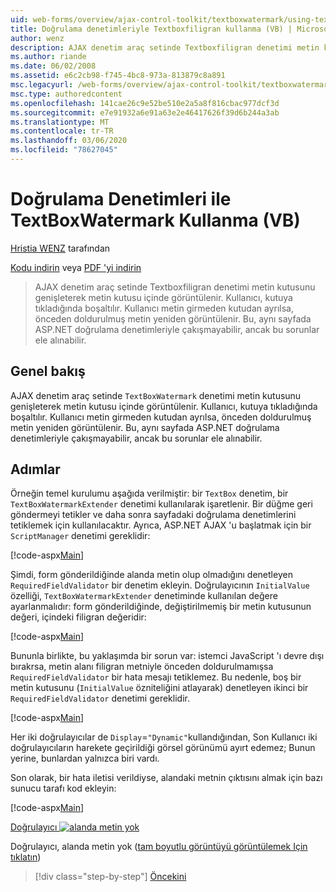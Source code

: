 ```yaml
---
uid: web-forms/overview/ajax-control-toolkit/textboxwatermark/using-textboxwatermark-with-validation-controls-vb
title: Doğrulama denetimleriyle Textboxfiligran kullanma (VB) | Microsoft Docs
author: wenz
description: AJAX denetim araç setinde Textboxfiligran denetimi metin kutusunu genişleterek metin kutusu içinde görüntülenir. Bir Kullanıcı, kutuya tıkladığında ben...
ms.author: riande
ms.date: 06/02/2008
ms.assetid: e6c2cb98-f745-4bc8-973a-813879c8a891
msc.legacyurl: /web-forms/overview/ajax-control-toolkit/textboxwatermark/using-textboxwatermark-with-validation-controls-vb
msc.type: authoredcontent
ms.openlocfilehash: 141cae26c9e52be510e2a5a8f816cbac977dcf3d
ms.sourcegitcommit: e7e91932a6e91a63e2e46417626f39d6b244a3ab
ms.translationtype: MT
ms.contentlocale: tr-TR
ms.lasthandoff: 03/06/2020
ms.locfileid: "78627045"
---
```

# <a name="using-textboxwatermark-with-validation-controls-vb"></a>Doğrulama Denetimleri ile TextBoxWatermark Kullanma (VB)

[Hristia WENZ](https://github.com/wenz) tarafından

[Kodu indirin](https://download.microsoft.com/download/9/3/f/93f8daea-bebd-4821-833b-95205389c7d0/TextBoxWatermark2.vb.zip) veya [PDF 'yi indirin](https://download.microsoft.com/download/b/6/a/b6ae89ee-df69-4c87-9bfb-ad1eb2b23373/textboxwatermark2VB.pdf)

> AJAX denetim araç setinde Textboxfiligran denetimi metin kutusunu genişleterek metin kutusu içinde görüntülenir. Kullanıcı, kutuya tıkladığında boşaltılır. Kullanıcı metin girmeden kutudan ayrılsa, önceden doldurulmuş metin yeniden görüntülenir. Bu, aynı sayfada ASP.NET doğrulama denetimleriyle çakışmayabilir, ancak bu sorunlar ele alınabilir.

## <a name="overview"></a>Genel bakış

AJAX denetim araç setinde `TextBoxWatermark` denetimi metin kutusunu genişleterek metin kutusu içinde görüntülenir. Kullanıcı, kutuya tıkladığında boşaltılır. Kullanıcı metin girmeden kutudan ayrılsa, önceden doldurulmuş metin yeniden görüntülenir. Bu, aynı sayfada ASP.NET doğrulama denetimleriyle çakışmayabilir, ancak bu sorunlar ele alınabilir.

## <a name="steps"></a>Adımlar

Örneğin temel kurulumu aşağıda verilmiştir: bir `TextBox` denetim, bir `TextBoxWatermarkExtender` denetimi kullanılarak işaretlenir. Bir düğme geri göndermeyi tetikler ve daha sonra sayfadaki doğrulama denetimlerini tetiklemek için kullanılacaktır. Ayrıca, ASP.NET AJAX 'u başlatmak için bir `ScriptManager` denetimi gereklidir:

[!code-aspx[Main](using-textboxwatermark-with-validation-controls-vb/samples/sample1.aspx)]

Şimdi, form gönderildiğinde alanda metin olup olmadığını denetleyen `RequiredFieldValidator` bir denetim ekleyin. Doğrulayıcının `InitialValue` özelliği, `TextBoxWatermarkExtender` denetiminde kullanılan değere ayarlanmalıdır: form gönderildiğinde, değiştirilmemiş bir metin kutusunun değeri, içindeki filigran değeridir:

[!code-aspx[Main](using-textboxwatermark-with-validation-controls-vb/samples/sample2.aspx)]

Bununla birlikte, bu yaklaşımda bir sorun var: istemci JavaScript 'ı devre dışı bırakrsa, metin alanı filigran metniyle önceden doldurulmamışsa `RequiredFieldValidator` bir hata mesajı tetiklemez. Bu nedenle, boş bir metin kutusunu (`InitialValue` özniteliğini atlayarak) denetleyen ikinci bir `RequiredFieldValidator` denetimi gereklidir.

[!code-aspx[Main](using-textboxwatermark-with-validation-controls-vb/samples/sample3.aspx)]

Her iki doğrulayıcılar de `Display`=`"Dynamic"`kullandığından, Son Kullanıcı iki doğrulayıcıların harekete geçirildiği görsel görünümü ayırt edemez; Bunun yerine, bunlardan yalnızca biri vardı.

Son olarak, bir hata iletisi verildiyse, alandaki metnin çıktısını almak için bazı sunucu tarafı kod ekleyin:

[!code-aspx[Main](using-textboxwatermark-with-validation-controls-vb/samples/sample4.aspx)]

[Doğrulayıcı ![alanda metin yok](using-textboxwatermark-with-validation-controls-vb/_static/image2.png)](using-textboxwatermark-with-validation-controls-vb/_static/image1.png)

Doğrulayıcı, alanda metin yok ([tam boyutlu görüntüyü görüntülemek Için tıklatın](using-textboxwatermark-with-validation-controls-vb/_static/image3.png))

> [!div class="step-by-step"]
> [Öncekini](using-textboxwatermark-in-a-formview-vb.md)
